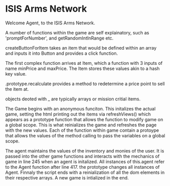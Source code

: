 # ISIS Arms Network

Welcome Agent, to the ISIS Arms Network. 

A number of functions within the game are self explainatory, such as 'promptForNumber', and getRandomIntInRange etc.

createButtonForItem takes an item that would be defined within an array and inputs it into Button and provides a click function.

The first complex function arrives at Item, which a function with 3 inputs of name minPrice and maxPrice. The Item stores these values akin to a hash key value. 

.prototype.recalculate provides a method to redetermine a price point to sell the item at. 

objects deoted with _ are typically arrays or mission critial items. 

The Game begins with an anonymous funciton. This initalizes the actual game, setting the html printing out the items via refreshViews() which appears as a prototype function that allows the function to modify game on a global scope. This is what reinializes the game and refreshes the page with the new values. Each of the function within game contain a protoype that allows the values of the method calling to pass the variables on a global scope. 


The agent maintains the values of the inventory and monies of the user. It is passed into the other game functions and interacts with the mechanics of game in line 245 when an agent is initalized. All instances of this.agent refer to the Agent function after line 417. the prototype changes all instances of Agent. Finnaly the script ends with a reinialization of all the dom elements in their respective arrays. A new game is intialized in the end.